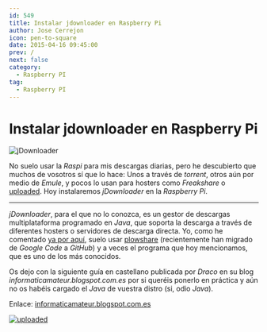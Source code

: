 ```yaml
---
id: 549
title: Instalar jdownloader en Raspberry Pi
author: Jose Cerrejon
icon: pen-to-square
date: 2015-04-16 09:45:00
prev: /
next: false
category:
  - Raspberry PI
tag:
  - Raspberry PI
---
```


# Instalar jdownloader en Raspberry Pi

![jDownloader](/images/2015/04/jdownloader.png)
 
No suelo usar la *Raspi* para mis descargas diarias, pero he descubierto que muchos de vosotros sí que lo hace: Unos a través de *torrent*, otros aún por medio de *Emule*, y pocos lo usan para hosters como *Freakshare* o [uploaded](http://ul.to/ref/8900882). Hoy instalaremos *jDownloader* en la *Raspberry Pi*.

- - -
*jDownloader*, para el que no lo conozca, es un gestor de descargas multiplataforma programado en *Java*, que soporta la descarga a través de diferentes hosters o servidores de descarga directa. Yo, como he comentado [ya por aquí](/post.php?id=239), suelo usar [plowshare](https://github.com/mcrapet/plowshare) (recientemente han migrado de *Google Code* a *GitHub*) y a veces el programa que hoy mencionamos, que es uno de los más conocidos.
 
Os dejo con la siguiente guía en castellano publicada por *Draco* en su blog *informaticamateur.blogspot.com.es* por si queréis ponerlo en práctica y aún no os habéis cargado el *Java* de vuestra distro (si, odio *Java*).
 
 Enlace: [informaticamateur.blogspot.com.es](http://informaticamateur.blogspot.com.es/2015/04/instalar-jdownloader-en-raspberry.html)

<p><a href="http://ul.to/ref/8900882"><img src="http://uploaded.net/img/public/234x60.jpg" alt="uploaded" /></a></p>
